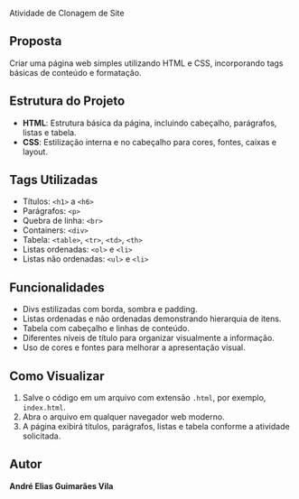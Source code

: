 Atividade de Clonagem de Site

## Proposta

Criar uma página web simples utilizando HTML e CSS, incorporando tags básicas de conteúdo e formatação.

## Estrutura do Projeto

* **HTML**: Estrutura básica da página, incluindo cabeçalho, parágrafos, listas e tabela.
* **CSS**: Estilização interna e no cabeçalho para cores, fontes, caixas e layout.

## Tags Utilizadas

* Títulos: `<h1>` a `<h6>`
* Parágrafos: `<p>`
* Quebra de linha: `<br>`
* Containers: `<div>`
* Tabela: `<table>`, `<tr>`, `<td>`, `<th>`
* Listas ordenadas: `<ol>` e `<li>`
* Listas não ordenadas: `<ul>` e `<li>`

## Funcionalidades

* Divs estilizadas com borda, sombra e padding.
* Listas ordenadas e não ordenadas demonstrando hierarquia de itens.
* Tabela com cabeçalho e linhas de conteúdo.
* Diferentes níveis de título para organizar visualmente a informação.
* Uso de cores e fontes para melhorar a apresentação visual.

## Como Visualizar

1. Salve o código em um arquivo com extensão `.html`, por exemplo, `index.html`.
2. Abra o arquivo em qualquer navegador web moderno.
3. A página exibirá títulos, parágrafos, listas e tabela conforme a atividade solicitada.

## Autor

**André Elias Guimarães Vila**
